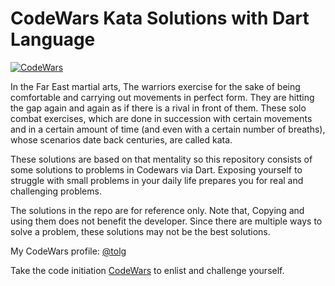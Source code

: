 # CodeWars Kata Solutions with Dart Language

[![CodeWars](https://www.codewars.com/users/tolg/badges/large)](https://www.codewars.com/users/tolg "My Honor Badge")

In the Far East martial arts, The warriors exercise for the sake of being comfortable and carrying out movements in perfect form.
They are hitting the gap again and again as if there is a rival in front of them. These solo combat exercises, which are done in succession with certain movements and in a certain amount of time (and even with a certain number of breaths), whose scenarios date back centuries, are called kata.

These solutions are based on that mentality so this repository consists of some solutions to problems in Codewars via Dart. Exposing yourself to struggle with small problems in your daily life prepares you for real and challenging problems.

The solutions in the repo are for reference only. Note that, Copying and using them does not benefit the developer. Since there are multiple ways to solve a problem, these solutions may not be the best solutions.

My CodeWars profile: [@tolg](https://www.codewars.com/users/tolg)

Take the code initiation [CodeWars](http://codewars.com/r/8-QhcQ) to enlist and challenge yourself.
